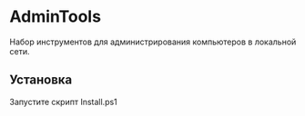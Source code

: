 ﻿AdminTools
==========
Набор инструментов для администрирования компьютеров в локальной сети.

Установка
---------
Запустите скрипт Install.ps1
